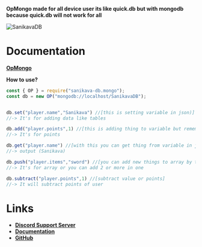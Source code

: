 **OpMongo made for all device user its like quick.db but with mongodb because quick.db will not work for all**

![SanikavaDB](https://nodei.co/npm/OpMongo.png)

# Documentation
**[OpMongo](https://OpMongo.js.org)**


**How to use?**
```js
const { OP } = require("sanikava-db.mongo");
const db = new OP("mongodb://localhost/SanikavaDB");


db.set("player.name","Sanikava") //[this is setting variable in json)]
//-> It's for adding data like tables

db.add("player.points",1) //[this is adding thing to variable but remember you have to use outside of quotation marks (") or (`) ]
//-> It's for points

db.get("player.name") //[with this you can get thing from variable in json our how many points user have.]
//-> output (Sanikava)

db.push("player.items","sword") //[you can add new things to array by this you can add more data in one user without removing other data]
//-> It's for array or you can add 2 or more in one

db.subtract("player.points",1) //[subtract value or points]
//-> It will subtract points of user
```


# Links
- **[Discord Support Server](https://discord.gg/bG7875u8qA)**
- **[Documentation](https://OpMongo.js.org)**
- **[GitHub](https://github.com/sanikava/OpMongo)**

